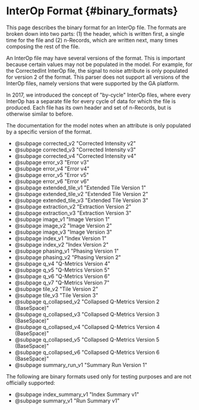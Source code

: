 InterOp Format      {#binary_formats}
==============

This page describes the binary format for an InterOp file. The formats are broken down into two parts: (1) the
header, which is written first, a single time for the file and (2) n-Records, which are written next, many times
composing the rest of the file.

An InterOp file may have several versions of the format. This is important because certain values may not be
populated in the model. For example, for the CorrectedInt InterOp file, the signal to noise attribute is only
populated for version 2 of the format. This parser does not support all versions of the InterOp files, namely
versions that were supported by the GA platform.

In 2017, we introduced the concept of "by-cycle" InterOp files, where every InterOp has a separate file for
every cycle of data for which the file is produced. Each file has its own header and set of n-Records, but
is otherwise similar to before.

The documentation for the model notes when an attribute is only populated by a specific version of the format.

 - @subpage corrected_v2 "Corrected Intensity v2"
 - @subpage corrected_v3 "Corrected Intensity v3"
 - @subpage corrected_v4 "Corrected Intensity v4"
 - @subpage error_v3 "Error v3"
 - @subpage error_v4 "Error v4"
 - @subpage error_v5 "Error v5"
 - @subpage error_v6 "Error v6"
 - @subpage extended_tile_v1 "Extended Tile Version 1"
 - @subpage extended_tile_v2 "Extended Tile Version 2"
 - @subpage extended_tile_v3 "Extended Tile Version 3"
 - @subpage extraction_v2 "Extraction Version 2"
 - @subpage extraction_v3 "Extraction Version 3"
 - @subpage image_v1 "Image Version 1"
 - @subpage image_v2 "Image Version 2"
 - @subpage image_v3 "Image Version 3"
 - @subpage index_v1 "Index Version 1"
 - @subpage index_v2 "Index Version 2"
 - @subpage phasing_v1 "Phasing Version 1"
 - @subpage phasing_v2 "Phasing Version 2"
 - @subpage q_v4 "Q-Metrics Version 4"
 - @subpage q_v5 "Q-Metrics Version 5"
 - @subpage q_v6 "Q-Metrics Version 6"
 - @subpage q_v7 "Q-Metrics Version 7"
 - @subpage tile_v2 "Tile Version 2"
 - @subpage tile_v3 "Tile Version 3"
 - @subpage q_collapsed_v2 "Collapsed Q-Metrics Version 2 (BaseSpace)"
 - @subpage q_collapsed_v3 "Collapsed Q-Metrics Version 3 (BaseSpace)"
 - @subpage q_collapsed_v4 "Collapsed Q-Metrics Version 4 (BaseSpace)"
 - @subpage q_collapsed_v5 "Collapsed Q-Metrics Version 5 (BaseSpace)"
 - @subpage q_collapsed_v6 "Collapsed Q-Metrics Version 6 (BaseSpace)"
 - @subpage summary_run_v1 "Summary Run Version 1"
 
 The following are binary formats used only for testing purposes and are not officially supported:
 
 - @subpage index_summary_v1 "Index Summary v1"
 - @subpage summary_v1 "Run Summary v1"
 
